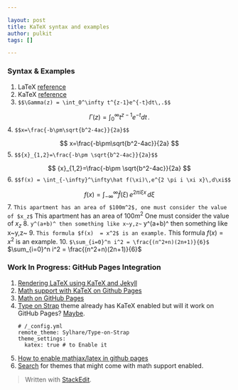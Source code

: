 ```yaml
---

layout: post
title: KaTeX syntax and examples
author: pulkit
tags: []

---
```


### Syntax & Examples

1. LaTeX [reference](http://meta.math.stackexchange.com/questions/5020/mathjax-basic-tutorial-and-quick-reference)
2. KaTeX [reference](https://katex.org/docs/supported.html)
3. `$$\Gamma(z) = \int_0^\infty t^{z-1}e^{-t}dt\,.$$`

$$
\Gamma(z) = \int_0^\infty t^{z-1}e^{-t}dt\,.
$$
4. `$$x=\frac{-b\pm\sqrt{b^2-4ac}}{2a}$$`

$$
x=\frac{-b\pm\sqrt{b^2-4ac}}{2a}
$$
5. `$${x}_{1,2}=\frac{-b\pm \sqrt{b^2-4ac}}{2a}$$`

$$
{x}_{1,2}=\frac{-b\pm \sqrt{b^2-4ac}}{2a}  
$$
6. `$$f(x) = \int_{-\infty}^\infty\hat f(\xi)\,e^{2 \pi i \xi x}\,d\xi$$`

$$
f(x) = \int_{-\infty}^\infty\hat f(\xi)\,e^{2 \pi i \xi x}\,d\xi
$$
7. `This apartment has an area of $100m^2$, one must consider the value of $x_z$`
This apartment has an area of $100m^2$
One must consider the value of $x_z$
8. `y^(a+b)^ then something like x~y,z~`
y^(a+b)^ then something like x~y,z~
9. `This formula $f(x)  = x^2$ is an example.`
This formula $f(x)  = x^2$ is an example.
10. `$\sum_{i=0}^n i^2 = \frac{(n^2+n)(2n+1)}{6}$`
$\sum_{i=0}^n i^2 = \frac{(n^2+n)(2n+1)}{6}$ 

### Work In Progress: GitHub Pages Integration

1. [Rendering LaTeX using KaTeX and Jekyll](https://xuc.me/blog/katex-and-jekyll/)
2. [Math support with KaTeX on Github Pages](https://karas.io/blog/math-support-with-katex-on-github-pages/)
3. [Math on GitHub Pages](http://g14n.info/2014/09/math-on-github-pages/)
4. [Type on Strap](https://github.com/Sylhare/Type-on-Strap) theme already has KaTeX enabled but will it work on GitHub Pages? [Maybe](https://blog.github.com/2017-11-29-use-any-theme-with-github-pages/).
	```
	# /_config.yml
	remote_theme: Sylhare/Type-on-Strap
	theme_settings:
	  katex: true # to Enable it
	```
5. [How to enable mathjax/latex in github pages](https://zishuaiz.github.io/blog/how-to-enable-mathjax-in-github-pages)
6. [Search](https://github.com/search?q=use_math+remote_theme&type=Code) for themes that might come with math support enabled.

> Written with [StackEdit](https://stackedit.io/).

<!--stackedit_data:
eyJoaXN0b3J5IjpbMTkwMDIwNDk0MSw0MTM1MDk1NzksLTE0ND
MwNjg3ODAsMjY0MTM5MTAxLDE1MzU1MzMwOTEsMjA4NDg2NDgw
MCwtMTQ5MTcyNDIzNiwtMTg4MjczMjY5NSwxMjA0MzU1OTA3LC
0xMzA3NDQ5OTE3LC0xOTQxMDMwMTAwLC0xMzkzMjI1ODk1XX0=

-->
<!--stackedit_data:
eyJoaXN0b3J5IjpbMTMyODU4NjY0NF19
-->